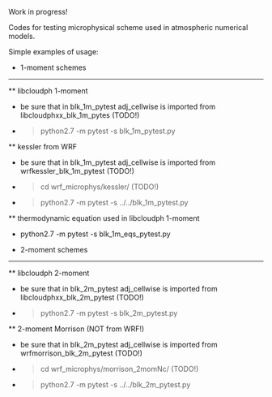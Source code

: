 Work in progress!

Codes for testing microphysical scheme used in atmospheric numerical models.

Simple examples of usage:

* 1-moment schemes
______________________

** libcloudph 1-moment
 - be sure that in blk_1m_pytest adj_cellwise is imported from libcloudphxx_blk_1m_pytes (TODO!)
 - >python2.7 -m pytest -s blk_1m_pytest.py

** kessler from WRF
 -  be sure that in blk_1m_pytest adj_cellwise is imported  from wrfkessler_blk_1m_pytest (TODO!)
 - >cd wrf_microphys/kessler/ (TODO!)
 - >python2.7 -m pytest -s ../../blk_1m_pytest.py

** thermodynamic equation used in libcloudph 1-moment
 - python2.7 -m pytest -s blk_1m_eqs_pytest.py


* 2-moment schemes
____________________

** libcloudph 2-moment
 - be sure that in blk_2m_pytest adj_cellwise is imported from libcloudphxx_blk_2m_pytest (TODO!)
 - >python2.7 -m pytest -s blk_2m_pytest.py

** 2-moment Morrison (NOT from WRF!)
 -  be sure that in blk_2m_pytest adj_cellwise is imported  from wrfmorrison_blk_2m_pytest (TODO!)
 - >cd wrf_microphys/morrison_2momNc/ (TODO!)
 - >python2.7 -m pytest -s ../../blk_2m_pytest.py

